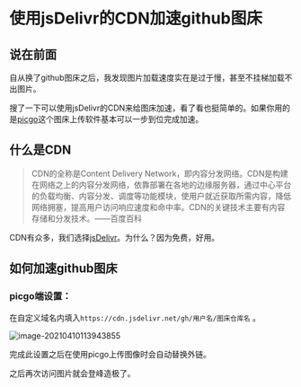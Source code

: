 # 使用jsDelivr的CDN加速github图床

## 说在前面

自从换了github图床之后，我发现图片加载速度实在是过于慢，甚至不挂梯加载不出图片。

搜了一下可以使用jsDelivr的CDN来给图床加速，看了看也挺简单的。如果你用的是[picgo](https://github.com/Molunerfinn/PicGo)这个图床上传软件基本可以一步到位完成加速。

## 什么是CDN

> CDN的全称是Content Delivery Network，即内容分发网络。CDN是构建在网络之上的内容分发网络，依靠部署在各地的边缘服务器，通过中心平台的负载均衡、内容分发、调度等功能模块，使用户就近获取所需内容，降低网络拥塞，提高用户访问响应速度和命中率。CDN的关键技术主要有内容存储和分发技术。——百度百科

CDN有众多，我们选择[jsDelivr](https://www.jsdelivr.com/)。为什么？因为免费，好用。

## 如何加速github图床

### picgo端设置：

在自定义域名内填入`https://cdn.jsdelivr.net/gh/用户名/图床仓库名` 。

![image-20210410113943855](https://cdn.jsdelivr.net/gh/guanlili/PictureBed/img/didimac20210410113944.png)

完成此设置之后在使用picgo上传图像时会自动替换外链。

之后再次访问图片就会登峰造极了。